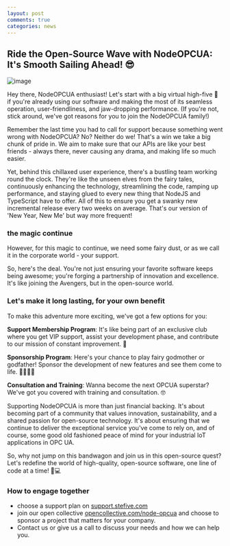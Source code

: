```yaml
---
layout: post
comments: true
categories: news
---
```

## Ride the Open-Source Wave with NodeOPCUA: It's Smooth Sailing Ahead! 😎

![image](https://www.wallpaperflare.com/static/871/715/715/surfing-man-sports-ocean-wallpaper-preview.jpg)

Hey there, NodeOPCUA enthusiast! Let's start with a big virtual high-five 🙌 if you're already using our software and making the most of its seamless operation, user-friendliness, and jaw-dropping performance. (If you're not, stick around, we've got reasons for you to join the NodeOPCUA family!)

Remember the last time you had to call for support because something went wrong with NodeOPCUA? No? Neither do we! That's a win we take a big chunk of pride in. We aim to make sure that our APIs are like your best friends - always there, never causing any drama, and making life so much easier.

Yet, behind this chillaxed user experience, there's a bustling team working round the clock. They're like the unseen elves from the fairy tales, continuously enhancing the technology, streamlining the code, ramping up performance, and staying glued to every new thing that NodeJS and TypeScript have to offer. All of this to ensure you get a swanky new incremental release every two weeks on average. That's our version of 'New Year, New Me' but way more frequent!


### the magic continue

However, for this magic to continue, we need some fairy dust, or as we call it in the corporate world - your support.

So, here's the deal. You're not just ensuring your favorite software keeps being awesome; you're forging a partnership of innovation and excellence. It's like joining the Avengers, but in the open-source world.


### Let's make it long lasting, for your own benefit

To make this adventure more exciting, we've got a few options for you:

**Support Membership Program**: It's like being part of an exclusive club where you get VIP support, assist your development phase, and contribute to our mission of constant improvement. 🚀

**Sponsorship Program**: Here's your chance to play fairy godmother or godfather! Sponsor the development of new features and see them come to life. 🧚‍♀️🧚‍♂️

**Consultation and Training**: Wanna become the next OPCUA superstar? We've got you covered with training and consultation. 🤓

Supporting NodeOPCUA is more than just financial backing. It's about becoming part of a community that values innovation, sustainability, and a shared passion for open-source technology. It's about ensuring that we continue to deliver the exceptional service you've come to rely on, and of course, some good old fashioned peace of mind for your industrial IoT applications in OPC UA.

So, why not jump on this bandwagon and join us in this open-source quest? Let's redefine the world of high-quality, open-source software, one line of code at a time! 💪💻

### How to engage together

- choose a support plan on [support.stefive.com](https://support.stefive.com)
- join our open collective [opencollective.com/node-opcua](https://opencollective.com/node-opcua) and choose to sponsor a project that matters for your company.
- Contact us or give us a call to discuss your needs and how we can help you.
 

